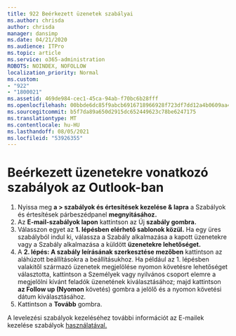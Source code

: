 ```yaml
---
title: 922 Beérkezett üzenetek szabályai
ms.author: chrisda
author: chrisda
manager: dansimp
ms.date: 04/21/2020
ms.audience: ITPro
ms.topic: article
ms.service: o365-administration
ROBOTS: NOINDEX, NOFOLLOW
localization_priority: Normal
ms.custom:
- "922"
- "1800021"
ms.assetid: 469de984-cec1-45ca-94ab-f70bc6b28fff
ms.openlocfilehash: 00bbde6dc85f9abcb6916718966928f723df7dd12a4b0609aa454ac3c9bdb3e3
ms.sourcegitcommit: b5f7da89a650d2915dc652449623c78be6247175
ms.translationtype: MT
ms.contentlocale: hu-HU
ms.lasthandoff: 08/05/2021
ms.locfileid: "53926355"
---
```

# <a name="inbox-rules-in-outlook-desktop"></a>Beérkezett üzenetekre vonatkozó szabályok az Outlook-ban

1. Nyissa meg **a > szabályok és értesítések kezelése & lapra** a Szabályok és értesítések párbeszédpanel **megnyitásához.**
2. Az **E-mail-szabályok lapon** kattintson az Új **szabály gombra.**
3. Válasszon egyet az **1. lépésben elérhető sablonok közül.** Ha egy üres szabályból indul ki, válassza a Szabály alkalmazása a kapott üzenetekre vagy a Szabály alkalmazása a küldött **üzenetekre lehetőséget.**
4. A **2. lépés: A szabály leírásának szerkesztése mezőben** kattintson az aláhúzott beállításokra a beállításukhoz. Ha például az  1. lépésben valakitől származó üzenetek megjelölése nyomon követésre lehetőséget választotta, kattintson a Személyek vagy nyilvános csoport elemre a megjelölni kívánt feladók üzenetének kiválasztásához;  majd kattintson **az Follow up (Nyomon** követés) gombra a jelölő és a nyomon követési dátum kiválasztásához.
5. Kattintson a **Tovább** gombra.

A levelezési szabályok kezeléséhez további információt az E-mailek kezelése szabályok [használatával.](https://support.office.com/article/manage-email-messages-by-using-rules-c24f5dea-9465-4df4-ad17-a50704d66c59)

